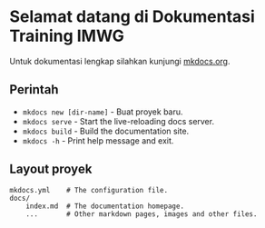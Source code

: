 # Selamat datang di Dokumentasi Training IMWG

Untuk dokumentasi lengkap silahkan kunjungi [mkdocs.org](https://www.mkdocs.org).

## Perintah

* `mkdocs new [dir-name]` - Buat proyek baru.
* `mkdocs serve` - Start the live-reloading docs server.
* `mkdocs build` - Build the documentation site.
* `mkdocs -h` - Print help message and exit.

## Layout proyek

    mkdocs.yml    # The configuration file.
    docs/
        index.md  # The documentation homepage.
        ...       # Other markdown pages, images and other files.
